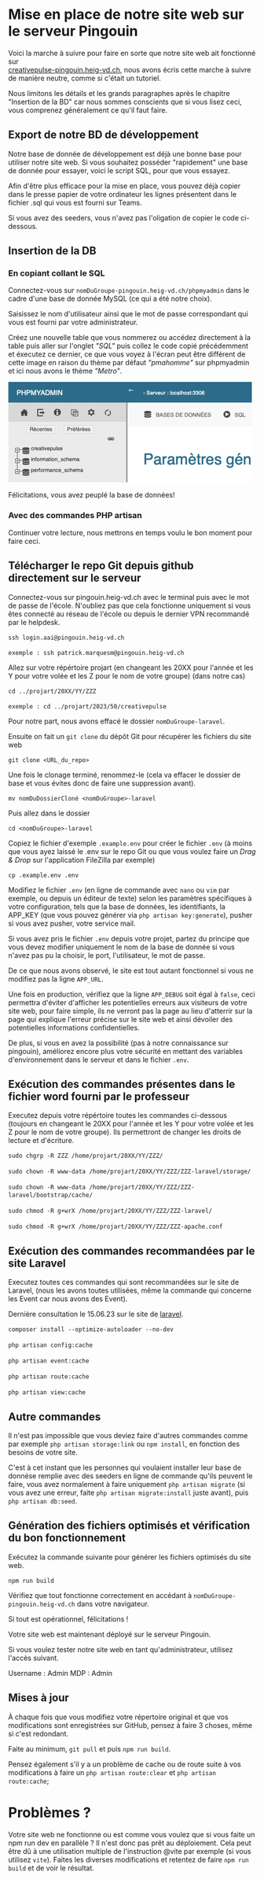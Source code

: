 # Mise en place de notre site web sur le serveur Pingouin

Voici la marche à suivre pour faire en sorte que notre site web ait fonctionné sur \
[creativepulse-pingouin.heig-vd.ch](creativepulse-pingouin.heig-vd.ch), nous avons écris cette marche à suivre de manière neutre, comme si c'était un tutoriel.

Nous limitons les détails et les grands paragraphes après le chapitre "Insertion de la BD" car nous sommes conscients que si vous lisez ceci, vous comprenez généralement ce qu'il faut faire.

## Export de notre BD de développement

Notre base de donnée de développement est déjà une bonne base pour utiliser notre site web. Si vous souhaitez posséder "rapidement" une base de donnée pour essayer, voici le script SQL, pour que vous essayez.

Afin d'être plus efficace pour la mise en place, vous pouvez déjà copier dans le presse papier de votre ordinateur les lignes présentent dans le fichier .sql qui vous est fourni sur Teams.

Si vous avez des seeders, vous n'avez pas l'oligation de copier le code ci-dessous.

## Insertion de la DB

### En copiant collant le SQL

Connectez-vous sur `nomDuGroupe-pingouin.heig-vd.ch/phpmyadmin` dans le cadre d'une base de donnée MySQL (ce qui a été notre choix).

Saisissez le nom d'utilisateur ainsi que le mot de passe correspondant qui vous est fourni par votre administrateur.

Créez une nouvelle table que vous nommerez ou accédez directement à la table puis aller sur l'onglet _"SQL"_ puis collez le code copié précédemment et éxecutez ce dernier, ce que vous voyez à l'écran peut être différent de cette image en raison du thème par défaut _"pmahomme"_ sur phpmyadmin et ici nous avons le thème _"Metro"_.

![Menu phpmyadmin](phpmyadmin-menu.png)

Félicitations, vous avez peuplé la base de données!

### Avec des commandes PHP artisan

Continuer votre lecture, nous mettrons en temps voulu le bon moment pour faire ceci.

## Télécharger le repo Git depuis github directement sur le serveur

Connectez-vous sur pingouin.heig-vd.ch avec le terminal puis avec le mot de passe de l'école. N'oubliez pas que cela fonctionne uniquement si vous êtes connecté au réseau de l'école ou depuis le dernier VPN recommandé par le helpdesk.

```
ssh login.aai@pingouin.heig-vd.ch
```

`exemple : ssh patrick.marquesm@pingouin.heig-vd.ch`

Allez sur votre répértoire projart (en changeant les 20XX pour l'année et les Y pour votre volée et les Z pour le nom de votre groupe)
(dans notre cas)

```
cd ../projart/20XX/YY/ZZZ
```

`exemple : cd ../projart/2023/50/creativepulse`

Pour notre part, nous avons effacé le dossier `nomDuGroupe-laravel`.

Ensuite on fait un `git clone` du dépôt Git pour récupérer les fichiers du site web

```
git clone <URL_du_repo>
```

Une fois le clonage terminé, renommez-le (cela va effacer le dossier de base et vous évites donc de faire une suppression avant).

```
mv nomDuDossierCloné <nomDuGroupe>-laravel
```

Puis allez dans le dossier

```
cd <nomDuGroupe>-laravel
```

Copiez le fichier d'exemple `.example.env` pour créer le fichier `.env` (à moins que vous ayez laissé le .env sur le repo Git ou que vous voulez faire un _Drag & Drop_ sur l'application FileZilla par exemple)

```
cp .example.env .env
```

Modifiez le fichier `.env` (en ligne de commande avec `nano` ou `vim` par exemple, ou depuis un éditeur de texte) selon les paramètres spécifiques à votre configuration, tels que la base de données, les identifiants, la APP_KEY (que vous pouvez générer via `php artisan key:generate`), pusher si vous avez pusher, votre service mail.

Si vous avez pris le fichier `.env` depuis votre projet, partez du principe que vous devez modifier uniquement le nom de la base de donnée si vous n'avez pas pu la choisir, le port, l'utilisateur, le mot de passe.

De ce que nous avons observé, le site est tout autant fonctionnel si vous ne modifiez pas la ligne `APP_URL`.

Une fois en production, vérifiez que la ligne `APP_DEBUG` soit égal à `false`, ceci permettra d'éviter d'afficher les potentielles erreurs aux visiteurs de votre site web, pour faire simple, ils ne verront pas la page au lieu d'atterrir sur la page qui explique l'erreur précise sur le site web et ainsi dévoiler des potentielles informations confidentielles.

De plus, si vous en avez la possibilité (pas à notre connaissance sur pingouin), améliorez encore plus votre sécurité en mettant des variables d'environnement dans le serveur et dans le fichier `.env`.

## Exécution des commandes présentes dans le fichier word fourni par le professeur

Executez depuis votre répértoire toutes les commandes ci-dessous (toujours en changeant le 20XX pour l'année et les Y pour votre volée et les Z pour le nom de votre groupe). Ils permettront de changer les droits de lecture et d'écriture.

```
sudo chgrp -R ZZZ /home/projart/20XX/YY/ZZZ/

sudo chown -R www-data /home/projart/20XX/YY/ZZZ/ZZZ-laravel/storage/

sudo chown -R www-data /home/projart/20XX/YY/ZZZ/ZZZ-laravel/bootstrap/cache/

sudo chmod -R g+wrX /home/projart/20XX/YY/ZZZ/ZZZ-laravel/

sudo chmod -R g+wrX /home/projart/20XX/YY/ZZZ/ZZZ-apache.conf
```

## Exécution des commandes recommandées par le site Laravel

Executez toutes ces commandes qui sont recommandées sur le site de Laravel, (nous les avons toutes utilisées, même la commande qui concerne les Event car nous avons des Event).

Dernière consultation le 15.06.23 sur le site de [laravel](https://laravel.com/docs/10.x/deployment#main-content).

```
composer install --optimize-autoloader --no-dev

php artisan config:cache

php artisan event:cache

php artisan route:cache

php artisan view:cache
```

## Autre commandes

Il n'est pas impossible que vous deviez faire d'autres commandes comme par exemple `php artisan storage:link` ou `npm install`, en fonction des besoins de votre site.

C'est à cet instant que les personnes qui voulaient installer leur base de donnése remplie avec des seeders en ligne de commande qu'ils peuvent le faire, vous avez normalement à faire uniquement `php artisan migrate` (si vous avez une erreur, faite `php artisan migrate:install` juste avant), puis `php artisan db:seed`.

## Génération des fichiers optimisés et vérification du bon fonctionnement

Exécutez la commande suivante pour générer les fichiers optimisés du site web.

```
npm run build
```

Vérifiez que tout fonctionne correctement en accédant à `nomDuGroupe-pingouin.heig-vd.ch` dans votre navigateur.

Si tout est opérationnel, félicitations !

Votre site web est maintenant déployé sur le serveur Pingouin.

Si vous voulez tester notre site web en tant qu'administrateur, utilisez l'accès suivant.

Username : Admin
MDP : Admin

## Mises à jour

À chaque fois que vous modifiez votre répertoire original et que vos modifications sont enregistrées sur GitHub, pensez à faire 3 choses, même si c'est redondant.

Faite au minimum, `git pull` et puis `npm run build`.

Pensez également s'il y a un problème de cache ou de route suite à vos modifications à faire un `php artisan route:clear` et `php artisan route:cache`;

# Problèmes ?

Votre site web ne fonctionne ou est comme vous voulez que si vous faite un npm run dev en parallèle ? Il n'est donc pas prêt au déploiement.
Cela peut être dû à une utilisation multiple de l'instruction @vite par exemple (si vous utilisez `vite`).
Faites les diverses modifications et retentez de faire `npm run build` et de voir le résultat.
